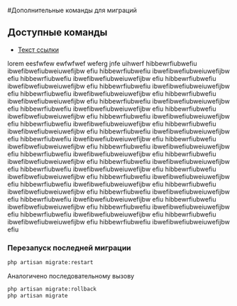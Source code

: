 #Дополнительные команды для миграций


## Доступные команды

* [Текст ссылки](#abcd)


lorem eesfwfew ewfwfwef weferg jnfe uihwerf
hibbewrfiubwefiu ibwefibwefiubweiuwefijbw efiu
hibbewrfiubwefiu ibwefibwefiubweiuwefijbw efiu
hibbewrfiubwefiu ibwefibwefiubweiuwefijbw efiu
hibbewrfiubwefiu ibwefibwefiubweiuwefijbw efiu
hibbewrfiubwefiu ibwefibwefiubweiuwefijbw efiu
hibbewrfiubwefiu ibwefibwefiubweiuwefijbw efiu
hibbewrfiubwefiu ibwefibwefiubweiuwefijbw efiu
hibbewrfiubwefiu ibwefibwefiubweiuwefijbw efiu
hibbewrfiubwefiu ibwefibwefiubweiuwefijbw efiu
hibbewrfiubwefiu ibwefibwefiubweiuwefijbw efiu
hibbewrfiubwefiu ibwefibwefiubweiuwefijbw efiu
hibbewrfiubwefiu ibwefibwefiubweiuwefijbw efiu
hibbewrfiubwefiu ibwefibwefiubweiuwefijbw efiu
hibbewrfiubwefiu ibwefibwefiubweiuwefijbw efiu
hibbewrfiubwefiu ibwefibwefiubweiuwefijbw efiu
hibbewrfiubwefiu ibwefibwefiubweiuwefijbw efiu
hibbewrfiubwefiu ibwefibwefiubweiuwefijbw efiu
hibbewrfiubwefiu ibwefibwefiubweiuwefijbw efiu
hibbewrfiubwefiu ibwefibwefiubweiuwefijbw efiu
hibbewrfiubwefiu ibwefibwefiubweiuwefijbw efiu
hibbewrfiubwefiu ibwefibwefiubweiuwefijbw efiu
hibbewrfiubwefiu ibwefibwefiubweiuwefijbw efiu
hibbewrfiubwefiu ibwefibwefiubweiuwefijbw efiu
hibbewrfiubwefiu ibwefibwefiubweiuwefijbw efiu
hibbewrfiubwefiu ibwefibwefiubweiuwefijbw efiu
hibbewrfiubwefiu ibwefibwefiubweiuwefijbw efiu
hibbewrfiubwefiu ibwefibwefiubweiuwefijbw efiu
hibbewrfiubwefiu ibwefibwefiubweiuwefijbw efiu
hibbewrfiubwefiu ibwefibwefiubweiuwefijbw efiu
hibbewrfiubwefiu ibwefibwefiubweiuwefijbw efiu
hibbewrfiubwefiu ibwefibwefiubweiuwefijbw efiu
hibbewrfiubwefiu ibwefibwefiubweiuwefijbw efiu


### Перезапуск последней миграции
<a name="abcd"></a>
```sh
php artisan migrate:restart
```
Аналогичено последовательному вызову 
```sh
php artisan migrate:rollback
php artisan migrate
```
